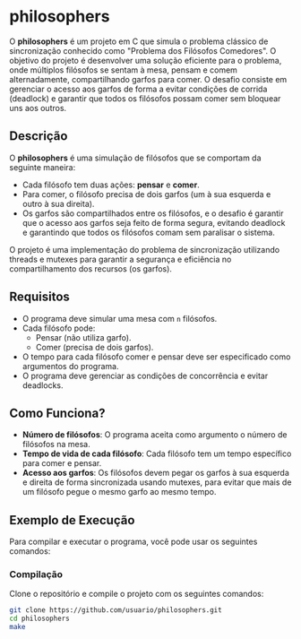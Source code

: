 # philosophers

O **philosophers** é um projeto em C que simula o problema clássico de sincronização conhecido como "Problema dos Filósofos Comedores". O objetivo do projeto é desenvolver uma solução eficiente para o problema, onde múltiplos filósofos se sentam à mesa, pensam e comem alternadamente, compartilhando garfos para comer. O desafio consiste em gerenciar o acesso aos garfos de forma a evitar condições de corrida (deadlock) e garantir que todos os filósofos possam comer sem bloquear uns aos outros.

## Descrição

O **philosophers** é uma simulação de filósofos que se comportam da seguinte maneira:

- Cada filósofo tem duas ações: **pensar** e **comer**.
- Para comer, o filósofo precisa de dois garfos (um à sua esquerda e outro à sua direita).
- Os garfos são compartilhados entre os filósofos, e o desafio é garantir que o acesso aos garfos seja feito de forma segura, evitando deadlock e garantindo que todos os filósofos comam sem paralisar o sistema.

O projeto é uma implementação do problema de sincronização utilizando threads e mutexes para garantir a segurança e eficiência no compartilhamento dos recursos (os garfos).

## Requisitos

- O programa deve simular uma mesa com `n` filósofos.
- Cada filósofo pode:
  - Pensar (não utiliza garfo).
  - Comer (precisa de dois garfos).
- O tempo para cada filósofo comer e pensar deve ser especificado como argumentos do programa.
- O programa deve gerenciar as condições de concorrência e evitar deadlocks.

## Como Funciona?

- **Número de filósofos**: O programa aceita como argumento o número de filósofos na mesa.
- **Tempo de vida de cada filósofo**: Cada filósofo tem um tempo específico para comer e pensar.
- **Acesso aos garfos**: Os filósofos devem pegar os garfos à sua esquerda e direita de forma sincronizada usando mutexes, para evitar que mais de um filósofo pegue o mesmo garfo ao mesmo tempo.

## Exemplo de Execução

Para compilar e executar o programa, você pode usar os seguintes comandos:

### Compilação

Clone o repositório e compile o projeto com os seguintes comandos:

```bash
git clone https://github.com/usuario/philosophers.git
cd philosophers
make
